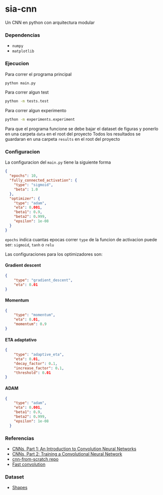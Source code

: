 # sia-cnn
Un CNN en python con arquitectura modular

### Dependencias
- `numpy`
- `matplotlib`

### Ejecucion
Para correr el programa principal
```bash
python main.py
```

Para correr algun test
```bash
python -m tests.test
```

Para correr algun experimento
```bash
python -m experiments.experiment
```

Para que el programa funcione se debe bajar el dataset de figuras y ponerlo en una carpeta `data` en el root del proyecto
Todos los resultados se guardaran en una carpeta `results` en el root del proyecto

### Configuracion
La configuracion del `main.py` tiene la siguiente forma

```json
{
  "epochs": 10,
  "fully_connected_activation": {
    "type": "sigmoid",
    "beta": 1.0
  },
  "optimizer": {
    "type": "adam",
    "eta": 0.001,
    "beta1": 0.9,
    "beta2": 0.999,
    "epsilon": 1e-08
  }
}
```
`epochs` indica cuantas epocas correr
`type` de la funcion de activacion puede ser: `sigmoid`, `tanh` o `relu`

Las configuraciones para los optimizadores son:

#### Gradient descent
```json
{
    "type": "gradient_descent",
    "eta": 0.01
}
```
#### Momentum
```json
{
    "type": "momentum",
    "eta": 0.01,
    "momentum": 0.9
}
```
#### ETA adaptativo
```json
{
    "type": "adaptive_eta",
    "eta": 0.01,
    "decay_factor": 0.1,
    "increase_factor": 0.1,
    "threshold": 0.01
}
```
#### ADAM
```json
{
    "type": "adam",
    "eta": 0.001,
    "beta1": 0.9,
    "beta2": 0.999,
    "epsilon": 1e-08
  }
```

### Referencias
- [CNNs, Part 1: An Introduction to Convolution Neural Networks](https://victorzhou.com/blog/intro-to-cnns-part-1/)
- [CNNs, Part 2: Training a Convolutional Neural Network](https://victorzhou.com/blog/intro-to-cnns-part-2/)
- [cnn-from-scratch repo](https://github.com/vzhou842/cnn-from-scratch/tree/forward-only)
- [Fast convolution](https://medium.com/@thepyprogrammer/2d-image-convolution-with-numpy-with-a-handmade-sliding-window-view-946c4acb98b4)

### Dataset
- [Shapes](https://www.kaggle.com/datasets/smeschke/four-shapes)
